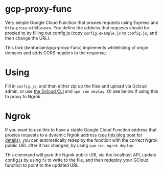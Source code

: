 # gcp-proxy-func
Very simple Google Cloud Function that proxies requests using Express and `http-proxy-middleware`. You define the address that requests should be proxied to by filling out config.js (copy `config.example.js` to `config.js`, and then change the URL).

This fork (kentonlam/gcp-proxy-func) implements whitelisting of origin domains and adds CORS headers to the response.

# Using
Fill in `config.js`, and then either zip up the files and upload via Gcloud admin, or use [the Gcloud CLI](https://cloud.google.com/sdk/gcloud/) and `npm run deploy`. Or see below if using this to proxy to Ngrok.

# Ngrok
If you want to use this to have a stable Google Cloud Function address that proxies requests to a dynamic Ngrok address ([see this blog post for details](https://joshuatz.com/posts/2019/using-google-cloud-functions-permanent-url-to-proxy-ngrok-requests/)), you can automatically redeploy the function with the correct Ngrok public URL after it has changed, by using `npm run ngrok-deploy`.

This command will grab the Ngrok public URL via the localhost API, update config.js by using `fs` to write to the file, and then redeploy your GCloud function to point to the updated URL.